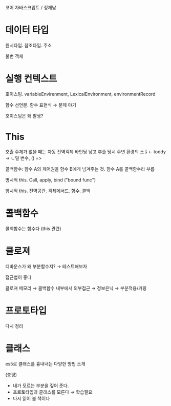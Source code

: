 코어 자바스크립트 / 정재남

# 데이터 타입

원시타입. 참조타입. 주소

불변 객체

# 실행 컨텍스트

호이스팅. variableEnvirenment, LexicalEnvironment, environmentRecord

함수 선언문. 함수 표현식 → 문제 야기

호이스팅은 왜 발생?

# This

호출 주체가 없을 때는 자동 전역객체 바인딩 낳고 후출 당시 주변 환경의 소ㅑㄴ toddy → ㄴ딜 변수, () =>

콜백함수: 함수 A의 제어권을 함수 B에게 넘겨주는 것. 함수 A를 콜백함수라 부름

명시적 this. Call, apply, bind ("bound func")

암시적 this. 전역공간. 객체메서드. 함수. 콜백

# 콜백함수

콜백함수는 함수다 (this 관련)

# 클로져

디바운스가 왜 부분함수지? → 테스트해보자

접근법이 좋다

클로져 메모리 → 콜백함수 내부에서 외부접근 → 정보은닉 → 부분적용/커링

# 프로토타입

다시 정리

# 클래스

es5로 클래스를 흉내내는 다양한 방법 소개

(총평)

- 내가 모르는 부분을 짚어 준다.
- 프로토타입과 클래스를 모른다 → 학습필요
- 다시 읽어 볼 책이다
